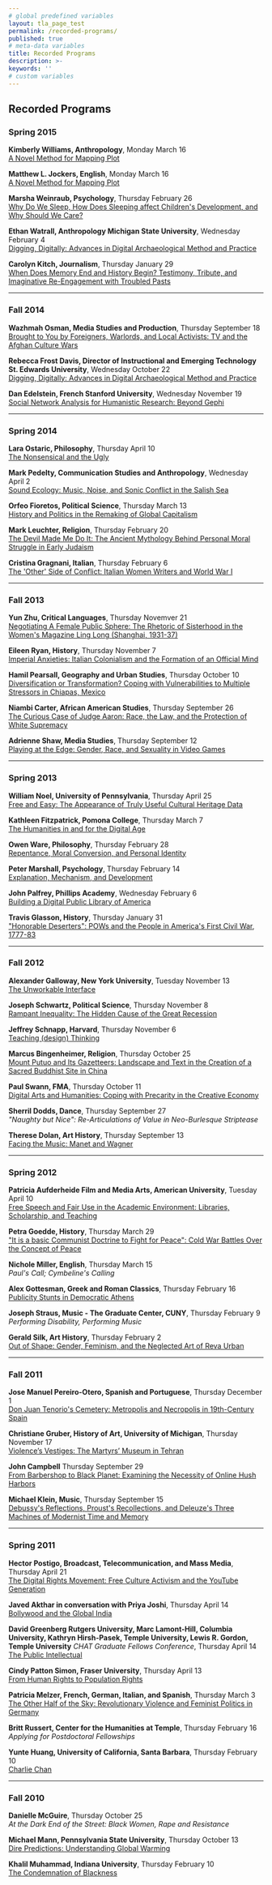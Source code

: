 ```yaml
---
# global predefined variables
layout: tla_page_test
permalink: /recorded-programs/
published: true
# meta-data variables
title: Recorded Programs
description: >-
keywords: ''
# custom variables
---
```

## Recorded Programs

### Spring 2015
**Kimberly Williams, Anthropology**, Monday March 16<br>
[A Novel Method for Mapping Plot](http://templetv.net/shows/university-lecture-series/humanities-lecture-kimberly-williams/)<br>


**Matthew L. Jockers, English**, Monday March 16<br>
[A Novel Method for Mapping Plot](http://templetv.net/shows/university-lecture-series/humanities-lecture-matthew-jockers/)<br>

**Marsha Weinraub, Psychology**, Thursday February 26<br>
[Why Do We Sleep, How Does Sleeping affect Children's Development, and Why Should We Care?](http://templetv.net/shows/university-lecture-series/humanities-lecture-marsha-weinraub/)<br>

**Ethan Watrall, Anthropology Michigan State University**, Wednesday February 4<br>
[Digging, Digitally: Advances in Digital Archaeological Method and Practice](http://templetv.net/shows/university-lecture-series/humanities-lecture-ethan-watrall/)<br>

**Carolyn Kitch, Journalism**, Thursday January 29<br>
[When Does Memory End and History Begin? Testimony, Tribute, and Imaginative Re-Engagement with Troubled Pasts](https://ensemble.temple.edu/Watch/Az79CoGs)<br>

___

### Fall 2014

**Wazhmah Osman, Media Studies and Production**, Thursday September 18<br>
[Brought to You by Foreigners, Warlords, and Local Activists: TV and the Afghan Culture Wars](http://templetv.net/shows/university-lecture-series/humanities-lecture-afghanistan-and-tv/)<br>

**Rebecca Frost Davis, Director of Instructional and Emerging Technology St. Edwards University**, Wednesday October 22<br>
[Digging, Digitally: Advances in Digital Archaeological Method and Practice](http://templetv.net/shows/university-lecture-series/humanities-lecture-digital-humanities-research-panel/)<br>

**Dan Edelstein, French Stanford University**, Wednesday November 19<br>
[Social Network Analysis for Humanistic Research: Beyond Gephi](http://templetv.net/shows/university-lecture-series/humanities-lecture-dan-edelstein/)<br>

___

### Spring 2014 

**Lara Ostaric, Philosophy**, Thursday April 10<br>
[The Nonsensical and the Ugly](https://ensemble.temple.edu/app/sites/index.aspx?destinationID=JJbfMFw8TUSFzpkSneCleQ&contentID=DoIjAPp02ECvSD6YGGkOOw&pageIndex=1&pageSize=10)<br>

**Mark Pedelty, Communication Studies and Anthropology**, Wednesday April 2<br>
[Sound Ecology: Music, Noise, and Sonic Conflict in the Salish Sea](https://ensemble.temple.edu/ensemble/app/sites/index.aspx?destinationID=JJbfMFw8TUSFzpkSneCleQ&contentID=Djz0EY11cE2pmjI7oNw-mA&pageIndex=1&pageSize=10)<br>

**Orfeo Fioretos, Political Science**, Thursday March 13<br>
[History and Politics in the Remaking of Global Capitalism](http://www.templetv.net/shows/university-lecture-series/humanities-lecture-orfeo-fioretos/)<br>

**Mark Leuchter, Religion**, Thursday February 20<br>
[The Devil Made Me Do It: The Ancient Mythology Behind Personal Moral Struggle in Early Judaism](https://ensemble.temple.edu/ensemble/app/sites/index.aspx?destinationID=JJbfMFw8TUSFzpkSneCleQ&contentID=-PZh6zzGE0asVsps_HLUgw&pageIndex=1&pageSize=10)<br>

**Cristina Gragnani, Italian**, Thursday February 6<br>
[The 'Other' Side of Conflict: Italian Women Writers and World War I](http://www.templetv.net/shows/university-lecture-series/humanities-lecture-cristina-gragnani/)<br>

___

### Fall 2013

**Yun Zhu, Critical Languages**, Thursday Novemver 21<br>
[Negotiating A Female Public Sphere: The Rhetoric of Sisterhood in the Women's Magazine Ling Long (Shanghai, 1931-37)](http://www.templetv.net/shows/university-lecture-series/yun-zhu/)<br>

**Eileen Ryan, History**, Thursday November 7<br>
[Imperial Anxieties: Italian Colonialism and the Formation of an Official Mind](http://www.templetv.net/shows/university-lecture-series/library-lecture-eileen-ryan/)<br>

**Hamil Pearsall, Geography and Urban Studies**, Thursday October 10<br>
[Diversification or Transformation? Coping with Vulnerabilities to Multiple Stressors in Chiapas, Mexico](http://www.templetv.net/shows/university-lecture-series/humanities-lecture-hamil-pearsall/)<br>

**Niambi Carter, African American Studies**, Thursday September 26<br>
[The Curious Case of Judge Aaron: Race, the Law, and the Protection of White Supremacy](http://www.templetv.net/shows/university-lecture-series/humanities-lecture-niambi-carter/)<br>

**Adrienne Shaw, Media Studies**, Thursday September 12<br>
[Playing at the Edge: Gender, Race, and Sexuality in Video Games](http://www.templetv.net/shows/university-lecture-series/humanities-lecture-adrienne-shaw/)<br>

___

### Spring 2013

**William Noel, University of Pennsylvania**, Thursday April 25<br>
[Free and Easy: The Appearance of Truly Useful Cultural Heritage Data](http://www.templetv.net/shows/university-lecture-series/humanities-lecture-william-noel/)<br>

**Kathleen Fitzpatrick, Pomona College**, Thursday March 7<br>
[The Humanities in and for the Digital Age](http://www.templetv.net/shows/university-lecture-series/humanities-lecture-kathleen-fitzpatrick/)<br>

**Owen Ware, Philosophy**, Thursday February 28<br>
[Repentance, Moral Conversion, and Personal Identity](http://www.templetv.net/shows/university-lecture-series/humanities-lecture-owen-ware/)<br>

**Peter Marshall, Psychology**, Thursday February 14<br>
[Explanation, Mechanism, and Development](http://www.templetv.net/shows/university-lecture-series/humanities-lecture-peter-marshall/)<br>

**John Palfrey, Phillips Academy**, Wednesday February 6<br>
[Building a Digital Public Library of America](http://www.templetv.net/shows/university-lecture-series/humanities-lecture-john-palfrey/)<br>

**Travis Glasson, History**, Thursday January 31<br>
["Honorable Deserters": POWs and the People in America's First Civil War, 1777-83](http://www.templetv.net/shows/university-lecture-series/humanities-lecture-travis-glasson/)<br>

___

### Fall 2012

**Alexander Galloway, New York University**, Tuesday November 13<br>
[The Unworkable Interface](http://www.templetv.net/shows/university-lecture-series/humanities-lecture-alexander-galloway/)<br>

**Joseph Schwartz, Political Science**, Thursday November 8<br>
[Rampant Inequality: The Hidden Cause of the Great Recession](http://www.templetv.net/shows/university-lecture-series/humanities-lecture-joseph-schwartz/)<br>

**Jeffrey Schnapp, Harvard**, Thursday November 6<br>
[Teaching (design) Thinking](http://www.templetv.net/shows/university-lecture-series/humanities-lectures-jeffrey-schnapp/)<br>

**Marcus Bingenheimer, Religion**, Thursday October 25<br>
[Mount Putuo and Its Gazetteers: Landscape and Text in the Creation of a Sacred Buddhist Site in China](http://www.templetv.net/shows/university-lecture-series/humanities-lecture-marcus-bingenheimer/)<br>

**Paul Swann, FMA**, Thursday October 11<br>
[Digital Arts and Humanities: Coping with Precarity in the Creative Economy](http://www.templetv.net/shows/university-lecture-series/humanities-lecture-paul-swann/)<br>

**Sherril Dodds, Dance**, Thursday September 27<br>
_"Naughty but Nice": Re-Articulations of Value in Neo-Burlesque Striptease_<br>

**Therese Dolan, Art History**, Thursday September 13<br>
[Facing the Music: Manet and Wagner](http://www.templetv.net/shows/university-lecture-series/humanities-lecture-therese-dolan/)<br>

___

### Spring 2012

**Patricia Aufderheide Film and Media Arts, American University**, Tuesday April 10<br>
[Free Speech and Fair Use in the Academic Environment: Libraries, Scholarship, and Teaching](http://www.templetv.net/shows/university-lecture-series/humanities-lecture-patricia-aufderheide/)<br>

**Petra Goedde, History**, Thursday March 29<br>
["It is a basic Communist Doctrine to Fight for Peace": Cold War Battles Over the Concept of Peace](http://www.templetv.net/shows/university-lecture-series/humanities-lecture-petra-goedde/)<br>

**Nichole Miller, English**, Thursday March 15<br>
_Paul's Call; Cymbeline's Calling_<br>

**Alex Gottesman, Greek and Roman Classics**, Thursday February 16<br>
[Publicity Stunts in Democratic Athens](http://www.templetv.net/shows/university-lecture-series/humanities-lecture-alex-gottesman-greek-and-roman-classics/)<br>

**Joseph Straus, Music - The Graduate Center, CUNY**, Thursday February 9<br>
_Performing Disability, Performing Music_<br>

**Gerald Silk, Art History**, Thursday February 2<br>
[Out of Shape: Gender, Feminism, and the Neglected Art of Reva Urban](http://www.templetv.net/shows/university-lecture-series/humanities-lecture-gerald-silk-art-history/)<br>

___

### Fall 2011

**Jose Manuel Pereiro-Otero, Spanish and Portuguese**, Thursday December 1<br>
[Don Juan Tenorio's Cemetery: Metropolis and Necropolis in 19th-Century Spain](http://tucapture2.temple.edu:8080/ess/echo/presentation/29671aaa-5cc1-4141-8e15-c91c820e9b4c)<br>

**Christiane Gruber, History of Art, University of Michigan**, Thursday November 17<br>
[Violence’s Vestiges: The Martyrs’ Museum in Tehran](http://www.templetv.net/shows/university-lecture-series/humanities-lecture-christina-gruber/)<br>

**John Campbell** Thursday September 29<br>
[From Barbershop to Black Planet: Examining the Necessity of Online Hush Harbors](http://www.templetv.net/shows/university-lecture-series/humanities-lecture-john-campbell/)<br>

**Michael Klein, Music**, Thursday September 15<br>
[Debussy's Reflections, Proust's Recollections, and Deleuze's Three Machines of Modernist Time and Memory](http://www.templetv.net/shows/university-lecture-series/humanities-lecture-michael-klein/)<br>

___

### Spring 2011

**Hector Postigo, Broadcast, Telecommunication, and Mass Media**, Thursday April 21<br>
[The Digital Rights Movement: Free Culture Activism and the YouTube Generation](http://www.templetv.net/shows/university-lecture-series/hector-postigo-2011/)<br>

**Javed Akthar in conversation with Priya Joshi**, Thursday April 14<br>
[Bollywood and the Global India](http://www.templetv.net/shows/university-lecture-series/javed-akhtar-2011/)<br>

**David Greenberg Rutgers University, Marc Lamont-Hill, Columbia University, Kathryn Hirsh-Pasek, Temple University, Lewis R. Gordon, Temple University** _CHAT Graduate Fellows Conference_, Thursday April 14<br>
[The Public Intellectual](http://tucapture2.temple.edu:8080/ess/echo/presentation/cb6698a9-19e1-4837-813f-780934784d70)<br>

**Cindy Patton Simon, Fraser University**, Thursday April 13<br>
[From Human Rights to Population Rights](http://tucapture2.temple.edu:8080/ess/echo/presentation/13d60ca6-bc58-40cc-8ef5-76150acf15e4)<br>

**Patricia Melzer, French, German, Italian, and Spanish**, Thursday March 3<br>
[The Other Half of the Sky: Revolutionary Violence and Feminist Politics in Germany](http://tucapture2.temple.edu:8080/ess/echo/presentation/3daaf2eb-286d-476b-a60f-2ae0ff1106f2)<br>

**Britt Russert, Center for the Humanities at Temple**, Thursday February 16<br>
_Applying for Postdoctoral Fellowships_<br>

**Yunte Huang, University of California, Santa Barbara**, Thursday February 10<br>
[Charlie Chan](http://tucapture2.temple.edu:8080/ess/echo/presentation/44b06665-0eb1-4ac2-b079-8fc0d1245070)<br>

___

### Fall 2010

**Danielle McGuire**, Thursday October 25<br>
_At the Dark End of the Street: Black Women, Rape and Resistance_<br>

**Michael Mann, Pennsylvania State University**, Thursday October 13<br>
[Dire Predictions: Understanding Global Warming](http://tucapture2.temple.edu:8080/ess/echo/presentation/44b06665-0eb1-4ac2-b079-8fc0d1245070)<br>

**Khalil Muhammad, Indiana University**, Thursday February 10<br>
[The Condemnation of Blackness](http://www.templetv.net/shows/university-lecture-series/khalil-muhammad-2010/)<br>
